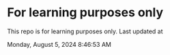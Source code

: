 # For learning purposes only
This repo is for learning purposes only.
Last updated at

Monday, August 5, 2024 8:46:53 AM

